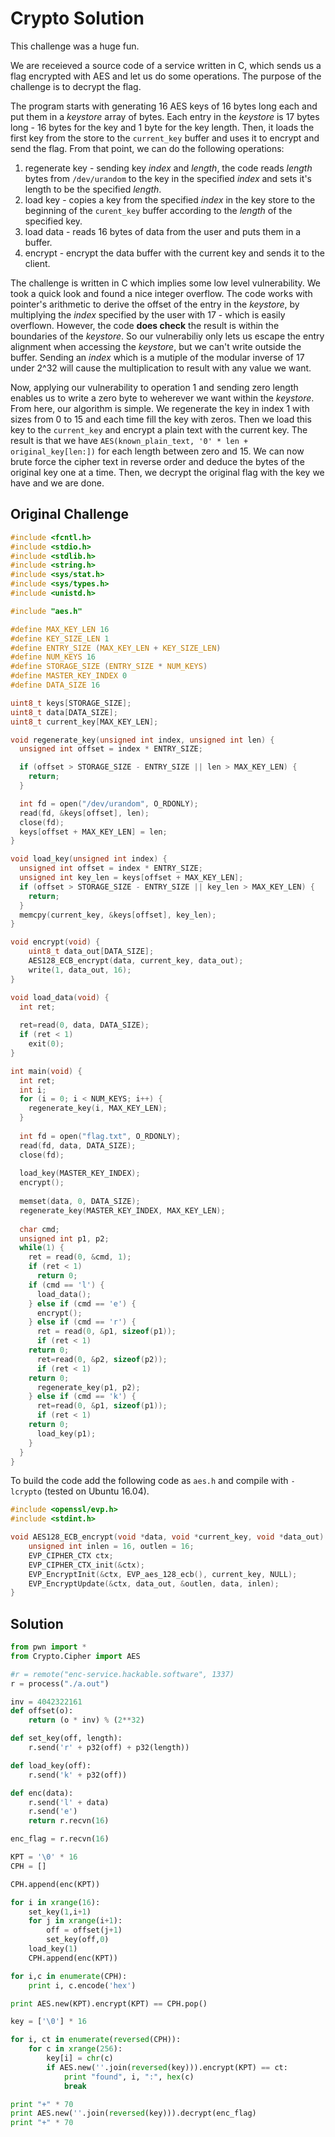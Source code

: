 # Crypto Solution

This challenge was a huge fun.

We are receieved a source code of a service written in C, which sends us a flag encrypted with AES and let us do some operations. The purpose of the challenge is to decrypt the flag.

The program starts with generating 16 AES keys of 16 bytes long each and put them in a _keystore_ array of bytes. Each entry in the _keystore_ is 17 bytes long - 16 bytes for the key and 1 byte for the key length. Then, it loads the first key from the store to the `current_key` buffer and uses it to encrypt and send the flag.
From that point, we can do the following operations:
1. regenerate key - sending key _index_ and _length_, the code reads _length_ bytes from `/dev/urandom` to the key in the specified _index_ and sets it's length to be the specified _length_.
2. load key - copies a key from the specified _index_ in the key store to the beginning of the `curent_key` buffer according to the _length_ of the specified key.
3. load data - reads 16 bytes of data from the user and puts them in a buffer.
4. encrypt - encrypt the data buffer with the current key and sends it to the client.

The challenge is written in C which implies some low level vulnerability. We took a quick look and found a nice integer overflow. The code works with pointer's arithmetic to derive the offset of the entry in the _keystore_, by multiplying the _index_ specified by the user with 17 - which is easily overflown. However, the code **does check** the result is within the boundaries of the _keystore_. So our vulnerabiliy only lets us escape the entry alignment when accessing the _keystore_, but we can't write outside the buffer. Sending an _index_ which is a mutiple of the modular inverse of 17 under 2^32 will cause the multiplication to result with any value we want.

Now, applying our vulnerability to operation 1 and sending zero length enables us to write a zero byte to weherever we want within the _keystore_.
From here, our algorithm is simple. We regenerate the key in index 1 with sizes from 0 to 15 and each time fill the key with zeros. Then we load this key to the `current_key` and encrypt a plain text with the current key.
The result is that we have `AES(known_plain_text, '0' * len + original_key[len:])` for each length between zero and 15. We can now brute force the cipher text in reverse order and deduce the bytes of the original key one at a time.
Then, we decrypt the original flag with the key we have and we are done.

## Original Challenge

```C
#include <fcntl.h>
#include <stdio.h>
#include <stdlib.h>
#include <string.h>
#include <sys/stat.h>
#include <sys/types.h>
#include <unistd.h>

#include "aes.h"

#define MAX_KEY_LEN 16
#define KEY_SIZE_LEN 1
#define ENTRY_SIZE (MAX_KEY_LEN + KEY_SIZE_LEN)
#define NUM_KEYS 16
#define STORAGE_SIZE (ENTRY_SIZE * NUM_KEYS)
#define MASTER_KEY_INDEX 0
#define DATA_SIZE 16

uint8_t keys[STORAGE_SIZE];
uint8_t data[DATA_SIZE];
uint8_t current_key[MAX_KEY_LEN];

void regenerate_key(unsigned int index, unsigned int len) {
  unsigned int offset = index * ENTRY_SIZE;

  if (offset > STORAGE_SIZE - ENTRY_SIZE || len > MAX_KEY_LEN) {
    return;
  }

  int fd = open("/dev/urandom", O_RDONLY);
  read(fd, &keys[offset], len);
  close(fd);
  keys[offset + MAX_KEY_LEN] = len;
}

void load_key(unsigned int index) {
  unsigned int offset = index * ENTRY_SIZE;
  unsigned int key_len = keys[offset + MAX_KEY_LEN];
  if (offset > STORAGE_SIZE - ENTRY_SIZE || key_len > MAX_KEY_LEN) {
    return;
  }
  memcpy(current_key, &keys[offset], key_len);
}

void encrypt(void) {
	uint8_t data_out[DATA_SIZE];
	AES128_ECB_encrypt(data, current_key, data_out);
	write(1, data_out, 16);
}

void load_data(void) {
  int ret;
  
  ret=read(0, data, DATA_SIZE);
  if (ret < 1)
    exit(0);
}

int main(void) {
  int ret;
  int i;
  for (i = 0; i < NUM_KEYS; i++) {
    regenerate_key(i, MAX_KEY_LEN);
  }
  
  int fd = open("flag.txt", O_RDONLY);
  read(fd, data, DATA_SIZE);
  close(fd);
  
  load_key(MASTER_KEY_INDEX);
  encrypt();
  
  memset(data, 0, DATA_SIZE);
  regenerate_key(MASTER_KEY_INDEX, MAX_KEY_LEN);
  
  char cmd;
  unsigned int p1, p2;
  while(1) {
    ret = read(0, &cmd, 1);
    if (ret < 1)
      return 0;
    if (cmd == 'l') {
      load_data();
    } else if (cmd == 'e') {
      encrypt();
    } else if (cmd == 'r') {
      ret = read(0, &p1, sizeof(p1));
      if (ret < 1)
	return 0;
      ret=read(0, &p2, sizeof(p2));
      if (ret < 1)
	return 0;
      regenerate_key(p1, p2);
    } else if (cmd == 'k') {
      ret=read(0, &p1, sizeof(p1));
      if (ret < 1)
	return 0;
      load_key(p1);
    }
  }
}
```

To build the code add the following code as `aes.h` and compile with `-lcrypto` (tested on Ubuntu 16.04).
```C
#include <openssl/evp.h>
#include <stdint.h>

void AES128_ECB_encrypt(void *data, void *current_key, void *data_out) {
	unsigned int inlen = 16, outlen = 16;
	EVP_CIPHER_CTX ctx;
	EVP_CIPHER_CTX_init(&ctx);
	EVP_EncryptInit(&ctx, EVP_aes_128_ecb(), current_key, NULL);
	EVP_EncryptUpdate(&ctx, data_out, &outlen, data, inlen);
}
```

## Solution
```Python
from pwn import *
from Crypto.Cipher import AES

#r = remote("enc-service.hackable.software", 1337)
r = process("./a.out")

inv = 4042322161
def offset(o):
    return (o * inv) % (2**32)

def set_key(off, length):
    r.send('r' + p32(off) + p32(length))

def load_key(off):
    r.send('k' + p32(off))

def enc(data):
    r.send('l' + data)
    r.send('e')
    return r.recvn(16)

enc_flag = r.recvn(16)

KPT = '\0' * 16
CPH = []

CPH.append(enc(KPT))

for i in xrange(16):
    set_key(1,i+1)
    for j in xrange(i+1):
        off = offset(j+1)
        set_key(off,0)
    load_key(1)
    CPH.append(enc(KPT))

for i,c in enumerate(CPH):
    print i, c.encode('hex')

print AES.new(KPT).encrypt(KPT) == CPH.pop()

key = ['\0'] * 16

for i, ct in enumerate(reversed(CPH)):
    for c in xrange(256):
        key[i] = chr(c)
        if AES.new(''.join(reversed(key))).encrypt(KPT) == ct:
            print "found", i, ":", hex(c)
            break

print "+" * 70
print AES.new(''.join(reversed(key))).decrypt(enc_flag)
print "+" * 70
```
